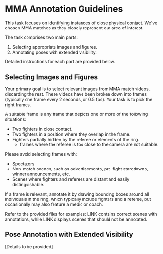 # MMA Annotation Guidelines

This task focuses on identifying instances of close physical contact. We've chosen MMA matches as they closely represent our area of interest.

The task comprises two main parts:

1. Selecting appropriate images and figures.
2. Annotating poses with extended visibility.

Detailed instructions for each part are provided below.

## Selecting Images and Figures

Your primary goal is to select relevant images from MMA match videos, discarding the rest. These videos have been broken down into frames (typically one frame every 2 seconds, or 0.5 fps). Your task is to pick the right frames.

A suitable frame is any frame that depicts one or more of the following situations:

- Two fighters in close contact.
- Two fighters in a position where they overlap in the frame.
- Fighters partially hidden by the referee or elements of the ring.
  - frames where the referee is too close to the camera are not suitable.

Please avoid selecting frames with:
- Spectators
- Non-match scenes, such as advertisements, pre-fight staredowns, winner announcements, etc.
- Scenes where fighters and referees are distant and easily distinguishable.

If a frame is relevant, annotate it by drawing bounding boxes around all individuals in the ring, which typically include fighters and a referee, but occasionally may also feature a medic or coach.

Refer to the provided files for examples: LINK contains correct scenes with annotations, while LINK displays scenes that should not be annotated.

## Pose Annotation with Extended Visibility

[Details to be provided]
